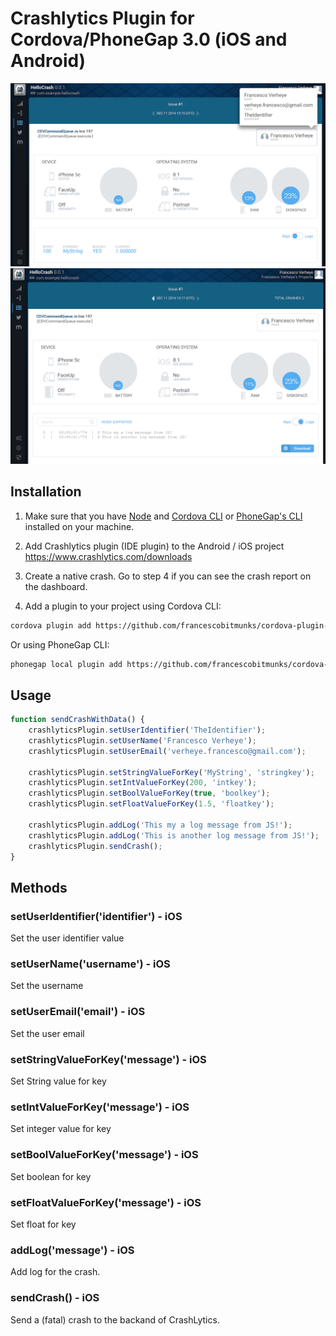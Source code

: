 # Crashlytics Plugin for Cordova/PhoneGap 3.0 (iOS and Android)

![Alt text](/screenshots/crashreport/crashreport-keys.png?raw=true "Keys")
![Alt text](/screenshots/crashreport/crashreport-logs.png?raw=true "Logs")

## Installation

1) Make sure that you have [Node](http://nodejs.org/) and [Cordova CLI](https://github.com/apache/cordova-cli) or [PhoneGap's CLI](https://github.com/mwbrooks/phonegap-cli) installed on your machine.

2) Add Crashlytics plugin (IDE plugin) to the Android / iOS project
https://www.crashlytics.com/downloads

3) Create a native crash. Go to step 4 if you can see the crash report on the dashboard.

4) Add a plugin to your project using Cordova CLI:

```bash
cordova plugin add https://github.com/francescobitmunks/cordova-plugin-crashlytics
```
Or using PhoneGap CLI:

```bash
phonegap local plugin add https://github.com/francescobitmunks/cordova-plugin-crashlytics
```

## Usage

```js
function sendCrashWithData() {
	crashlyticsPlugin.setUserIdentifier('TheIdentifier');
    crashlyticsPlugin.setUserName('Francesco Verheye');
    crashlyticsPlugin.setUserEmail('verheye.francesco@gmail.com');

    crashlyticsPlugin.setStringValueForKey('MyString', 'stringkey');
    crashlyticsPlugin.setIntValueForKey(200, 'intkey');
    crashlyticsPlugin.setBoolValueForKey(true, 'boolkey');
    crashlyticsPlugin.setFloatValueForKey(1.5, 'floatkey');

    crashlyticsPlugin.addLog('This my a log message from JS!');
    crashlyticsPlugin.addLog('This is another log message from JS!');
    crashlyticsPlugin.sendCrash();
}
```

## Methods

### setUserIdentifier('identifier') - iOS
Set the user identifier value

### setUserName('username') - iOS
Set the username

### setUserEmail('email') - iOS
Set the user email

### setStringValueForKey('message') - iOS
Set String value for key

### setIntValueForKey('message') - iOS
Set integer value for key

### setBoolValueForKey('message') - iOS
Set boolean for key

### setFloatValueForKey('message') - iOS
Set float for key

### addLog('message') - iOS
Add log for the crash.

### sendCrash() - iOS
Send a (fatal) crash to the backand of CrashLytics.

